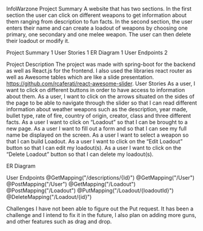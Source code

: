 InfoWarzone
Project Summary
A website that has two sections. In the first section the user can click on different weapons to get information about them ranging from description to fun facts. In the second section, the user enters their name and  can create a loadout of weapons by choosing one primary, one secondary and one melee weapon. The user can then delete their loadout or modify it.


Project Summary	1
User Stories	1
ER Diagram	1
User Endpoints	2


Project Description
The project was made with spring-boot for the backend as well as React.js for the frontend. I also used the libraries react router as well as Awesome tables which are like a slide presentation. https://github.com/rcaferati/react-awesome-slider. 
User Stories
As a user, I want to click on different buttons in order to have access to information about them.
As a user, I want to click on the arrows situated on the sides of the page to be able to navigate through the slider so that I can read different information about weather weapons such as the description, year made, bullet type, rate of fire, country of origin, creator, class and three different facts.
As a user I want to click on “Loadout” so that I can be brought to a new page.
As a user I want to fill out a form and so that I can see my full name be displayed on the screen.
As a user I want to select a weapon so that I can build Loadout.
As a user I want to click on the “Edit Loadout” button so that I can edit my loadout(s).
As a user I want to click on the “Delete Loadout” button so that I can delete my loadout(s).


ER Diagram

User Endpoints
@GetMapping("/descriptions/{Id}")
@GetMapping("/User")
@PostMapping("/User")
@GetMapping("/Loadout")
@PostMapping("/Loadout")
@PutMapping("/Loadout/{loadoutId}")
@DeleteMapping("/Loadout/{id}")


Challenges
I have not been able to figure out the Put request. It has been a challenge and I intend to fix it in the future, I also plan on adding more guns, and other features such as drag and drop.

